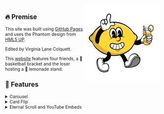 <img align="right" width="250" height="250" src="images/lemon.png">

## 🔥 Premise
This site was built using [GitHub Pages](https://pages.github.com/) and uses the Phantom design from [HML5 UP](https://html5up.net).

Edited by Virginia Lane Colquett.

This [website](https://vlcolquett.github.io/lemonade) features four friends, a 🏀 basketball bracket and the loser hosting a 🍋 lemonade stand. 

## 🎯 Features
<details>
<summary>Carousel</summary>

  ```html
  <div class="slideshow-container">
  
  <div class="mySlides fade">
    <div class="numbertext">1 / 2</div>
    <img src="your_image1" style="width:100%">
  </div>
  
  <div class="mySlides fade">
    <div class="numbertext">2 / 2</div>
    <img src="your_image2" style="width:100%">
  </div>
  
  <a class="prev" onclick="plusSlides(-1)">❮</a>
  <a class="next" onclick="plusSlides(1)">❯</a>
  
  </div>
    
  <div style="text-align:center">
  <span class="dot" onclick="currentSlide(1)"></span> 
  <span class="dot" onclick="currentSlide(2)"></span> 
  
  </div>
  <script>
  let slideIndex = 1;
  showSlides(slideIndex);
  
  function plusSlides(n) {
      showSlides(slideIndex += n);
    }
  				
  function currentSlide(n) {
      showSlides(slideIndex = n);
  }
  				
  function showSlides(n) {
      let i;
      let slides = document.getElementsByClassName("mySlides");
      let dots = document.getElementsByClassName("dot");
      if (n > slides.length) {slideIndex = 1}    
      if (n < 1) {slideIndex = slides.length}
      for (i = 0; i < slides.length; i++) {
        slides[i].style.display = "none";  
      }
      for (i = 0; i < dots.length; i++) {
        dots[i].className = dots[i].className.replace(" active", "");
      }
      slides[slideIndex-1].style.display = "block";  
      dots[slideIndex-1].className += " active";
  }
  </script>
```
</details>
<details>
<summary>Card Flip</summary>
  
  ```html
  <div class="scene scene--card">
  <div class="card">
  <div class="card__face card__face--front">
    something on top side of card
  </div>
  <div class="card__face card__face--back">
    something on back side of card
  </div>
  </div>
  </div>
  
  <script>
  var cards = document.querySelectorAll('.card');
  
  [...cards].forEach((card)=>{
    card.addEventListener( 'click', function() {
      card.classList.toggle('is-flipped');
    });
  });
  </script>
  ```
</details>
<details>
<summary>Eternal Scroll and YouTube Embeds</summary>
This next block of code is verbatum. It is a sub-area where the user scrolls down a bit and when they click the button, they open up Rick Astley's 'Never Gonna Give You Up' music video amd get Rick Rolled 😆

```html
<div class="col-12 scrollable" id="scrolled">
    <p style="line-height: 1; margin:0 0 .5cm;">Hmmm wonder what is at the bottom of the ocean???</p>
    <span class="image fit" style=" margin: 0cm;"><img src="images/spongebob_beach.png" alt=""/></span>
    <span class="image fit" style=" margin: 0cm;"><img src="images/spongebob_sky.png" alt=""/></span>
    <span class="image fit" style=" margin: 0cm;"><img src="images/spongebob_sky.png" alt=""/></span>
    <span class="image fit" style=" margin: 0cm;"><img src="images/spongebob_sky.png" alt=""/></span>
    <span class="image fit" style=" margin: 0cm;"><img src="images/spongebob_sky.png" alt=""/></span>
    <span class="image fit" style=" margin: 0cm;"><img src="images/bikini_bottom.png" alt=""/></span>
    <span class="image fit" style=" margin: 0cm;"><img src="images/plankton.png" alt=""/></span>
    <span class="image fit" style=" margin: 0cm;"><img src="images/secret_formula.png" alt=""/></span>
    <div id="rickroll"></div>
    <a class="button primary fit" onclick="rickroll()">CLICK ME</a>
</div>
<script>
function rickroll(){
  document.getElementById("rickroll").innerHTML = '<iframe class="image fit" src="https://www.youtube-nocookie.com/embed/dQw4w9WgXcQ?autoplay=1" title="YouTube video player" frameborder="0" allow="accelerometer; autoplay; clipboard-write; encrypted-media; gyroscope;   picture-in-picture; web-share" allowfullscreen allow="autoplay"></iframe>'
  var objDiv = document.getElementById("scrolled");
  objDiv.scrollTop = objDiv.scrollHeight;
}
</script>
```
</details>
